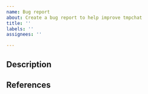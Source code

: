 ```yaml
---
name: Bug report
about: Create a bug report to help improve tmpchat
title: ''
labels: ''
assignees: ''

---
```


## Description

## References


